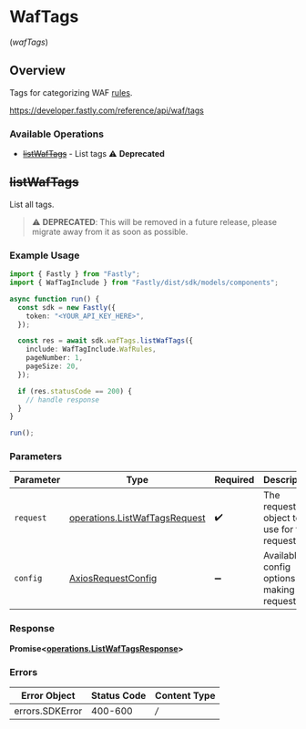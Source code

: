 # WafTags
(*wafTags*)

## Overview

Tags for categorizing WAF [rules](/reference/api/waf/rules/).

<https://developer.fastly.com/reference/api/waf/tags>
### Available Operations

* [~~listWafTags~~](#listwaftags) - List tags :warning: **Deprecated**

## ~~listWafTags~~

List all tags.

> :warning: **DEPRECATED**: This will be removed in a future release, please migrate away from it as soon as possible.

### Example Usage

```typescript
import { Fastly } from "Fastly";
import { WafTagInclude } from "Fastly/dist/sdk/models/components";

async function run() {
  const sdk = new Fastly({
    token: "<YOUR_API_KEY_HERE>",
  });

  const res = await sdk.wafTags.listWafTags({
    include: WafTagInclude.WafRules,
    pageNumber: 1,
    pageSize: 20,
  });

  if (res.statusCode == 200) {
    // handle response
  }
}

run();
```

### Parameters

| Parameter                                                                          | Type                                                                               | Required                                                                           | Description                                                                        |
| ---------------------------------------------------------------------------------- | ---------------------------------------------------------------------------------- | ---------------------------------------------------------------------------------- | ---------------------------------------------------------------------------------- |
| `request`                                                                          | [operations.ListWafTagsRequest](../../sdk/models/operations/listwaftagsrequest.md) | :heavy_check_mark:                                                                 | The request object to use for the request.                                         |
| `config`                                                                           | [AxiosRequestConfig](https://axios-http.com/docs/req_config)                       | :heavy_minus_sign:                                                                 | Available config options for making requests.                                      |


### Response

**Promise<[operations.ListWafTagsResponse](../../sdk/models/operations/listwaftagsresponse.md)>**
### Errors

| Error Object    | Status Code     | Content Type    |
| --------------- | --------------- | --------------- |
| errors.SDKError | 400-600         | */*             |
